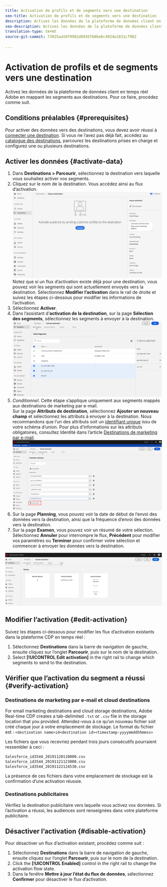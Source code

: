 ```yaml
---
title: Activation de profils et de segments vers une destination
seo-title: Activation de profils et de segments vers une destination
description: Activez les données de la plateforme de données client en temps réel Adobe en mappant les segments aux destinations. Pour ce faire, procédez comme suit.
seo-description: Activez les données de la plateforme de données client en temps réel Adobe en mappant les segments aux destinations. Pour ce faire, procédez comme suit.
translation-type: tm+mt
source-git-commit: 73925aa59f9981d8945fb0be6c4924e1831cf902

---
```



# Activation de profils et de segments vers une destination

Activez les données de la plateforme de données client en temps réel Adobe en mappant les segments aux destinations. Pour ce faire, procédez comme suit.

## Conditions préalables {#prerequisites}

Pour activer des données vers des destinations, vous devez avoir réussi à [connecter une destination](/help/rtcdp/destinations/assets/connect-destination.png). Si vous ne l’avez pas déjà fait, accédez au [catalogue des destinations](/help/rtcdp/destinations/destinations-catalog.md), parcourez les destinations prises en charge et configurez une ou plusieurs destinations.

## Activer les données {#activate-data}

1. Dans **Destinations > Parcourir**, sélectionnez la destination vers laquelle vous souhaitez activer vos segments.
2. Cliquez sur le nom de la destination. Vous accédez ainsi au flux d’activation.
   ![activate-flow](/help/rtcdp/destinations/assets/activate-flow.png)
Notez que si un flux d’activation existe déjà pour une destination, vous pouvez voir les segments qui sont actuellement envoyés vers la destination. Sélectionnez **Modifier l’activation** dans le rail de droite et suivez les étapes ci-dessous pour modifier les informations de l’activation.
3. Sélectionnez **Activer**.
4. Dans l’assistant d’**activation de la destination**, sur la page **Sélection des segments**, sélectionnez les segments à envoyer à la destination.
   ![segments-to-destination](/help/rtcdp/destinations/assets/select-segments.png)
5. *Conditionnel*. Cette étape s’applique uniquement aux segments mappés aux destinations de marketing par e-mail. <br> Sur la page **Attributs de destination**, sélectionnez **Ajouter un nouveau champ** et sélectionnez les attributs à envoyer à la destination.
Nous recommandons que l’un des attributs soit un [identifiant unique](/help/rtcdp/destinations/email-marketing-destinations.md#identity) issu de votre schéma d’union. Pour plus d’informations sur les attributs obligatoires, consultez Identité dans l’article [Destinations de marketing par e-mail](/help/rtcdp/destinations/email-marketing-destinations.md#identity).
   ![destination-attributes](/help/rtcdp/destinations/assets/destination-attributes.png)
6. Sur la page **Planning**, vous pouvez voir la date de début de l’envoi des données vers la destination, ainsi que la fréquence d’envoi des données vers la destination.
7. Sur la page **Examen**, vous pouvez voir un résumé de votre sélection. Sélectionnez **Annuler** pour interrompre le flux, **Précédent** pour modifier vos paramètres ou **Terminer** pour confirmer votre sélection et commencer à envoyer les données vers la destination.

![confirm-selection](/help/rtcdp/destinations/assets/confirm-selection.png)

## Modifier l’activation {#edit-activation}

Suivez les étapes ci-dessous pour modifier les flux d’activation existants dans la plateforme CDP en temps réel :

1. Sélectionnez **Destinations** dans la barre de navigation de gauche, ensuite cliquez sur l’onglet **Parcourir**, puis sur le nom de la destination.
2. Select **[!UICONTROL Edit activation]** in the right rail to change which segments to send to the destination.

## Vérifier que l’activation du segment a réussi {#verify-activation}

### Destinations de marketing par e-mail et cloud  destinations 

For email marketing destinations and cloud storage destinations, Adobe Real-time CDP creates a tab-delimited `.txt` or `.csv` file in the storage location that you provided. Attendez-vous à ce qu’un nouveau fichier soit créé chaque jour à votre emplacement de stockage. Le format du fichier est :
`<destination name>id<destination id><timestamp-yyyymmddhhmmss>`

Les fichiers que vous recevriez pendant trois jours consécutifs pourraient ressembler à ceci :

```
Salesforce_id3544_20191120110000.csv
Salesforce_id3544_20191121123000.csv
Salesforce_id3544_20191122124530.csv
```

La présence de ces fichiers dans votre emplacement de stockage est la confirmation d’une activation réussie.

### Destinations publicitaires

Vérifiez la destination publicitaire vers laquelle vous activez vos données. Si l’activation a réussi, les audiences sont renseignées dans votre plateforme publicitaire.

## Désactiver l’activation {#disable-activation}

Pour désactiver un flux d’activation existant, procédez comme suit :

1. Sélectionnez **Destinations** dans la barre de navigation de gauche, ensuite cliquez sur l’onglet **Parcourir**, puis sur le nom de la destination.
2. Click the **[!UICONTROL Enabled]** control in the right rail to change the activation flow state.
3. Dans la fenêtre **Mettre à jour l’état du flux de données**, sélectionnez **Confirmer** pour désactiver le flux d’activation.

